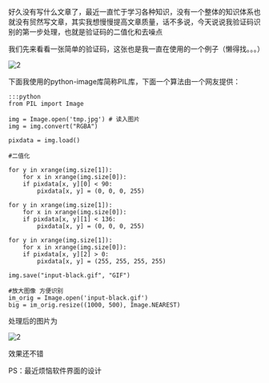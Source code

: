 <!--
.. title: python图像处理之二值去噪
.. slug: python-image0
.. date: 2013-04-07T09:56:28+08:00
.. tags:
.. link:
.. description:
.. type: text
-->

好久没有写什么文章了，最近一直忙于学习各种知识，没有一个整体的知识体系也就没有贸然写文章，其实我想慢慢提高文章质量，话不多说，今天说说我验证码识别的第一步处理，也就是验证码的二值化和去噪点

我们先来看看一张简单的验证码，这张也是我一直在使用的一个例子（懒得找。。。）

![2](http://jovesky-wordpress.stor.sinaapp.com/uploads/2012/09/2.jpg)


下面我使用的python-image库简称PIL库，下面一个算法由一个网友提供：

	:::python
	from PIL import Image

	img = Image.open('tmp.jpg') # 读入图片
	img = img.convert("RGBA")

	pixdata = img.load()

	#二值化

	for y in xrange(img.size[1]):
	    for x in xrange(img.size[0]):
		if pixdata[x, y][0] < 90:
		    pixdata[x, y] = (0, 0, 0, 255)

	for y in xrange(img.size[1]):
	    for x in xrange(img.size[0]):
		if pixdata[x, y][1] < 136:
		    pixdata[x, y] = (0, 0, 0, 255)

	for y in xrange(img.size[1]):
	    for x in xrange(img.size[0]):
		if pixdata[x, y][2] > 0:
		    pixdata[x, y] = (255, 255, 255, 255)

	img.save("input-black.gif", "GIF")

	#放大图像 方便识别
	im_orig = Image.open('input-black.gif')
	big = im_orig.resize((1000, 500), Image.NEAREST)


处理后的图片为

![2](http://jovesky-wordpress.stor.sinaapp.com/uploads/2012/09/input-black.gif)

效果还不错

PS：最近烦恼软件界面的设计